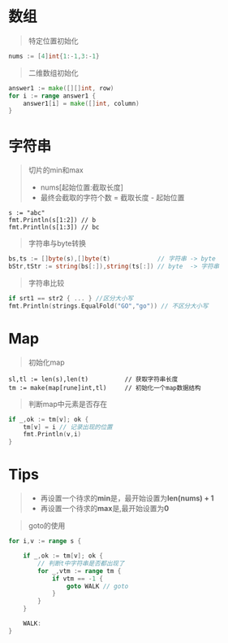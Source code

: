 # 数组

> 特定位置初始化

```go
nums := [4]int{1:-1,3:-1}
```

> 二维数组初始化

```go
answer1 := make([][]int, row)
for i := range answer1 {
	answer1[i] = make([]int, column)
}
```



# 字符串

> 切片的min和max 
>
> + nums[起始位置:截取长度]
> + 最终会截取的字符个数 = 截取长度 - 起始位置

```
s := "abc"
fmt.Println(s[1:2]) // b
fmt.Println(s[1:3]) // bc
```

> 字符串与byte转换

```go
bs,ts := []byte(s),[]byte(t) 			 // 字符串 -> byte
bStr,tStr := string(bs[:]),string(ts[:]) // byte  -> 字符串
```

> 字符串比较

```go
if srt1 == str2 { ... } //区分大小写
fmt.Println(strings.EqualFold("GO","go")) // 不区分大小写
```



# Map

> 初始化map

```
sl,tl := len(s),len(t)          // 获取字符串长度
tm := make(map[rune]int,tl)     // 初始化一个map数据结构
```

> 判断map中元素是否存在

```go
if _,ok := tm[v]; ok {
	tm[v] = i // 记录出现的位置
	fmt.Println(v,i)
}
```



# Tips

> + 再设置一个待求的**min**是，最开始设置为**len(nums) + 1**
> + 再设置一个待求的**max**是,最开始设置为**0**



> goto的使用

```go
for i,v := range s {

    if _,ok := tm[v]; ok {
        // 判断t中字符串是否都出现了
        for _,vtm := range tm {
            if vtm == -1 {
                goto WALK // goto
            }
        }
    }

    WALK: 
}
```

